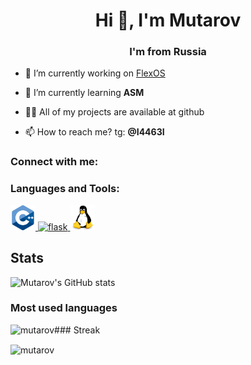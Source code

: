 <h1 align="center">Hi 👋, I'm Mutarov</h1>
<h3 align="center">I'm from Russia</h3>

- 🔭 I’m currently working on [FlexOS](github.com/Mutarov/FlexOS)

- 🌱 I’m currently learning **ASM**

- 👨‍💻 All of my projects are available at github

- 📫 How to reach me? tg: **@I4463I**

<h3 align="left">Connect with me:</h3>
<p align="left">
</p>

<h3 align="left">Languages and Tools:</h3>
<p align="left"> <a href="https://www.w3schools.com/cpp/" target="_blank" rel="noreferrer"> <img src="https://raw.githubusercontent.com/devicons/devicon/master/icons/cplusplus/cplusplus-original.svg" alt="cplusplus" width="40" height="40"/> </a> <a href="https://flask.palletsprojects.com/" target="_blank" rel="noreferrer"> <img src="https://www.vectorlogo.zone/logos/pocoo_flask/pocoo_flask-icon.svg" alt="flask" width="40" height="40"/> </a>
<a href="https://www.linux.org/" target="_blank" rel="noreferrer"> <img src="https://raw.githubusercontent.com/devicons/devicon/master/icons/linux/linux-original.svg" alt="linux" width="40" height="40"/> </a> </p>

## Stats

<img src="https://github-readme-stats.vercel.app/api?username=Mutarov&show_icons=true&theme=neon" alt="Mutarov's GitHub stats"></img>

### Most used languages

<p><img align="left" src="https://github-readme-stats.vercel.app/api/top-langs?username=mutarov&show_icons=true&locale=en&layout=compact" alt="mutarov"/></p>

<p>### Streak</p>

<p><img align="center" src="https://github-readme-streak-stats.herokuapp.com/?user=mutarov&" alt="mutarov" /></p>


